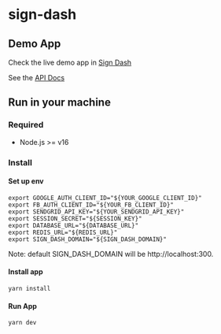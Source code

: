 # sign-dash

## Demo App
Check the live demo app in [Sign Dash](https://sign-dash.onrender.com/)

See the [API Docs](https://sign-dash.onrender.com/api-docs/)

## Run in your machine
### Required
- Node.js >= v16

### Install
#### Set up env
```shell
export GOOGLE_AUTH_CLIENT_ID="${YOUR_GOOGLE_CLIENT_ID}"
export FB_AUTH_CLIENT_ID="${YOUR_FB_CLIENT_ID}"
export SENDGRID_API_KEY="${YOUR_SENDGRID_API_KEY}"
export SESSION_SECRET="${SESSION_KEY}"
export DATABASE_URL="${DATABASE_URL}"
export REDIS_URL="${REDIS_URL}"
export SIGN_DASH_DOMAIN="${SIGN_DASH_DOMAIN}"
```
Note: default SIGN_DASH_DOMAIN will be http://localhost:300.


#### Install app
```shell
yarn install
```

#### Run App
```shell
yarn dev
```
